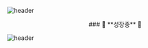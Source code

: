 


![header](https://capsule-render.vercel.app/api?type=wave&color=gradient&height=300&section=header)

<div style="text-align:center">
### 🌱 **성장중** 🌱
</div>

![header](https://capsule-render.vercel.app/api?type=wave&color=gradient&height=300&section=footer)                   


</div>
<!--


Here are some ideas to get you started:

- 🔭 I’m currently working on ...
- 🌱 I’m currently learning ...
- 👯 I’m looking to collaborate on ...
- 🤔 I’m looking for help with ...
- 💬 Ask me about ...
- 📫 How to reach me: ...
- 😄 Pronouns: ...
- ⚡ Fun fact: ...
-->
